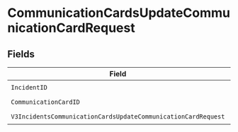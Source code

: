 # CommunicationCardsUpdateCommunicationCardRequest


## Fields

| Field                                                                                                                                                            | Type                                                                                                                                                             | Required                                                                                                                                                         | Description                                                                                                                                                      |
| ---------------------------------------------------------------------------------------------------------------------------------------------------------------- | ---------------------------------------------------------------------------------------------------------------------------------------------------------------- | ---------------------------------------------------------------------------------------------------------------------------------------------------------------- | ---------------------------------------------------------------------------------------------------------------------------------------------------------------- |
| `IncidentID`                                                                                                                                                     | *string*                                                                                                                                                         | :heavy_check_mark:                                                                                                                                               | Required                                                                                                                                                         |
| `CommunicationCardID`                                                                                                                                            | *string*                                                                                                                                                         | :heavy_check_mark:                                                                                                                                               | N/A                                                                                                                                                              |
| `V3IncidentsCommunicationCardsUpdateCommunicationCardRequest`                                                                                                    | [components.V3IncidentsCommunicationCardsUpdateCommunicationCardRequest](../../models/components/v3incidentscommunicationcardsupdatecommunicationcardrequest.md) | :heavy_check_mark:                                                                                                                                               | N/A                                                                                                                                                              |